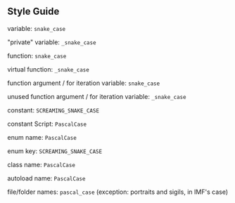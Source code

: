 ## Style Guide

variable: `snake_case`

"private" variable: `_snake_case`

function: `snake_case`

virtual function: `_snake_case`

function argument / for iteration variable: `snake_case`

unused function argument / for iteration variable: `_snake_case`

constant: `SCREAMING_SNAKE_CASE`

constant Script: `PascalCase`

enum name: `PascalCase`

enum key: `SCREAMING_SNAKE_CASE`

class name: `PascalCase`

autoload name: `PascalCase`

file/folder names: `pascal_case` (exception: portraits and sigils, in IMF's case)